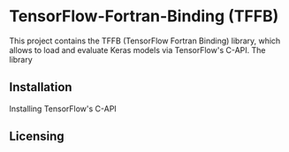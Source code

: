 # TensorFlow-Fortran-Binding (TFFB)

This project contains the TFFB (TensorFlow Fortran Binding) library, which allows to load and evaluate Keras models via TensorFlow's C-API.
The library 

## Installation

Installing TensorFlow's C-API

## Licensing
